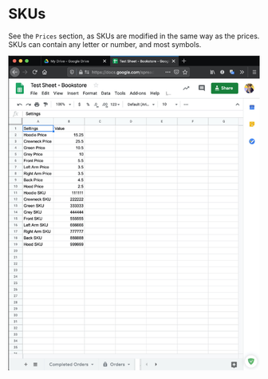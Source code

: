# SKUs

See the `Prices` section, as SKUs are modified in the same way as the prices. SKUs can contain any letter or number, and most symbols.

![Settings](images/settings.jpg)